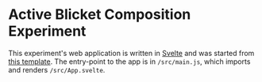 # Active Blicket Composition Experiment

This experiment's web application is written in [Svelte](https://svelte.dev) and was started from [this template](https://github.com/sveltejs/template). The entry-point to the app is in `/src/main.js`, which imports and renders `/src/App.svelte`.